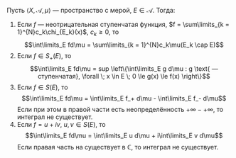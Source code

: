 Пусть $\langle X, \mathcal{A}, \mu \rangle$ — пространство с мерой, $E \in \mathcal{A}$.
Тогда:
1. Если $f$ — неотрицательная ступенчатая функция, $f = \sum\limits_{k = 1}^{N}c_k\chi_{E_k}(x)$, $c_k \ge 0$, то $$\int\limits_E fd\mu = \sum\limits_{k = 1}^{N}c_k\mu(E_k \cap E)$$
2. Если $f \in S_+(E)$, то $$\int\limits_E fd\mu = sup \left\{\int\limits_E g d\mu : g \text{ — ступенчатая}, \forall \; x \in E \; 0 \le g(x) \le f(x) \right\}$$
3. Если $f \in S(E)$, то $$\int\limits_E fd\mu = \int\limits_E f_+ d\mu - \int\limits_E f_- d\mu$$ Если при этом в правой части есть неопределённость $+\infty - +\infty$, то интеграл не существует.
4. Если $f = u + iv$, $u, v \in S(E)$, то $$\int\limits_E fd\mu = \int\limits_E u d\mu + i\int\limits_E v d\mu$$ Если правая часть на существует в $\mathbb{C}$, то интеграл не существует.